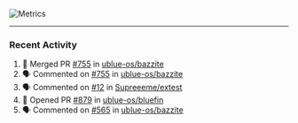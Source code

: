 ![Metrics](https://metrics.lecoq.io/KyleGospo?template=classic&base=header%2C%20activity%2C%20community%2C%20repositories%2C%20metadata&base.indepth=false&base.hireable=false&base.skip=false&config.timezone=America%2FLos_Angeles)

---
### Recent Activity
<!--START_SECTION:activity-->
1. 🎉 Merged PR [#755](https://github.com/ublue-os/bazzite/pull/755) in [ublue-os/bazzite](https://github.com/ublue-os/bazzite)
2. 🗣 Commented on [#755](https://github.com/ublue-os/bazzite/pull/755#issuecomment-1936673847) in [ublue-os/bazzite](https://github.com/ublue-os/bazzite)
3. 🗣 Commented on [#12](https://github.com/Supreeeme/extest/issues/12#issuecomment-1934772850) in [Supreeeme/extest](https://github.com/Supreeeme/extest)
4. 💪 Opened PR [#879](https://github.com/ublue-os/bluefin/pull/879) in [ublue-os/bluefin](https://github.com/ublue-os/bluefin)
5. 🗣 Commented on [#565](https://github.com/ublue-os/bazzite/pull/565#issuecomment-1932984395) in [ublue-os/bazzite](https://github.com/ublue-os/bazzite)
<!--END_SECTION:activity-->
